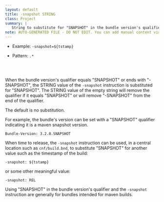 ```yaml
---
layout: default
title: -snapshot STRING
class: Project
summary: |
   String to substitute for "SNAPSHOT" in the bundle version's qualifier
note: AUTO-GENERATED FILE - DO NOT EDIT. You can add manual content via same filename in ext folder. 
---
```


- Example: `-snapshot=${tstamp}`

- Pattern: `.*`

<!-- Manual content from: ext/snapshot.md --><br /><br />

When the bundle version's qualifier equals "SNAPSHOT" or ends with "-SNAPSHOT", the STRING
value of the `-snapshot` instruction is substituted for "SNAPSHOT". The STRING value of
the empty string will remove the qualifier if it equals "SNAPSHOT" or
will remove "-SNAPSHOT" from the end of the qualifier.

The default is no substitution.

For example, the bundle's version can be set with a "SNAPSHOT" qualifier indicating it is
a maven snapshot version.

	Bundle-Version: 3.2.0.SNAPSHOT

When time to release, the `-snapshot` instruction can be used, in a central location such
as `cnf/build.bnd`, to substitute "SNAPSHOT" for another value such as the timestamp of
the build:

	-snapshot: ${tstamp}

or some other meaningful value:

	-snapshot: REL

Using "SNAPSHOT" in the bundle version's qualifier and the `-snapshot` instruction 
are generally for bundles intended for maven builds.
